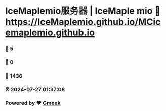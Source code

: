 # IceMaplemio服务器 | IceMaple mio :link: https://IceMaplemio.github.io/MCicemaplemio.github.io 
### :page_facing_up: [5](https://IceMaplemio.github.io/MCicemaplemio.github.io/tag.html) 
### :speech_balloon: 0 
### :hibiscus: 1436 
### :alarm_clock: 2024-07-27 01:37:08 
### Powered by :heart: [Gmeek](https://github.com/Meekdai/Gmeek)
